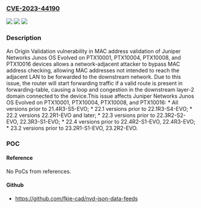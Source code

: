 ### [CVE-2023-44190](https://cve.mitre.org/cgi-bin/cvename.cgi?name=CVE-2023-44190)
![](https://img.shields.io/static/v1?label=Product&message=Junos%20OS%20Evolved&color=blue)
![](https://img.shields.io/static/v1?label=Version&message=0%3C%2021.4R3-S5-EVO%20&color=brighgreen)
![](https://img.shields.io/static/v1?label=Vulnerability&message=CWE-346%20Origin%20Validation%20Error&color=brighgreen)

### Description

An Origin Validation vulnerability in MAC address validation of Juniper Networks Junos OS Evolved on PTX10001, PTX10004, PTX10008, and PTX10016 devices allows a network-adjacent attacker to bypass MAC address checking, allowing MAC addresses not intended to reach the adjacent LAN to be forwarded to the downstream network. Due to this issue, the router will start forwarding traffic if a valid route is present in forwarding-table, causing a loop and congestion in the downstream layer-2 domain connected to the device.This issue affects Juniper Networks Junos OS Evolved on PTX10001, PTX10004, PTX10008, and PTX10016:  *  All versions prior to 21.4R3-S5-EVO;  *  22.1 versions prior to 22.1R3-S4-EVO;  *  22.2 versions 22.2R1-EVO and later;  *  22.3 versions prior to 22.3R2-S2-EVO, 22.3R3-S1-EVO;  *  22.4 versions prior to 22.4R2-S1-EVO, 22.4R3-EVO;  *  23.2 versions prior to 23.2R1-S1-EVO, 23.2R2-EVO.

### POC

#### Reference
No PoCs from references.

#### Github
- https://github.com/fkie-cad/nvd-json-data-feeds

